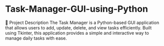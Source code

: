 # Task-Manager-GUI-using-Python
📌 Project Description The Task Manager is a Python-based GUI application that allows users to add, update, delete, and view tasks efficiently. Built using Tkinter, this application provides a simple and interactive way to manage daily tasks with ease.
